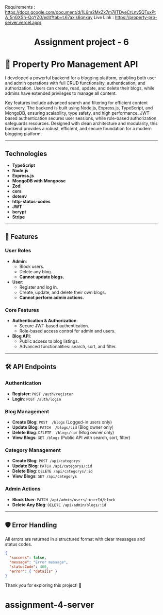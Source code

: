 Requirements : https://docs.google.com/document/d/1L6m2MxZx7m7ilTDyeCrLnv5QTuxPtA_5nGXSh-QqYZ0/edit?tab=t.67axls8qnxay
Live Link : https://property-pro-server.vercel.app/

<h1 align="center">
  Assignment  project - 6 
</h1>

# 📝 Property Pro Management API

I developed a powerful backend for a blogging platform, enabling both user and admin operations with full CRUD functionality, authentication, and authorization. Users can create, read, update, and delete their blogs, while admins have extended privileges to manage all content.

Key features include advanced search and filtering for efficient content discovery. The backend is built using Node.js, Express.js, TypeScript, and MongoDB, ensuring scalability, type safety, and high performance. JWT-based authentication secures user sessions, while role-based authorization safeguards resources. Designed with clean architecture and modularity, this backend provides a robust, efficient, and secure foundation for a modern blogging platform.

---

## Technologies

- **TypeScript**
- **Node.js**
- **Express.js**
- **MongoDB with Mongoose**
- **Zod**
- **cors**
- **dotenv**
- **http-status-codes**
- **JWT**
- **bcrypt**
- **Stripe**

---

## 🚀 Features

### User Roles

- **Admin**:
  - Block users.
  - Delete any blog.
  - **Cannot update blogs.**
- **User**:
  - Register and log in.
  - Create, update, and delete their own blogs.
  - **Cannot perform admin actions.**

### Core Features

- **Authentication & Authorization**:
  - Secure JWT-based authentication.
  - Role-based access control for admin and users.
- **Blog API**:
  - Public access to blog listings.
  - Advanced functionalities: search, sort, and filter.

---

## 🛠️ API Endpoints

### Authentication

- **Register**: `POST /auth/register`
- **Login**: `POST /auth/login`

### Blog Management

- **Create Blog**: `POST  /blogs` (Logged-in users only)
- **Update Blog**: `PATCH  /blogs/:id` (Blog owner only)
- **Delete Blog**: `DELETE  /blogs/:id` (Blog owner only)
- **View Blogs**: `GET /blogs` (Public API with search, sort, filter)

### Category Management

- **Create Blog**: `POST /api/categorys`
- **Update Blog**: `PATCH /api/categorys/:id`
- **Delete Blog**: `DELETE /api/categorys/:id`
- **View Blogs**: `GET /api/categorys`

### Admin Actions

- **Block User**: `PATCH /api/admin/users/:userId/block`
- **Delete Any Blog**: `DELETE /api/admin/blogs/:id`

---

## 🛡️ Error Handling

All errors are returned in a structured format with clear messages and status codes.

```json
{
  "success": false,
  "message": "Error message",
  "statusCode": 400,
  "error": { "details" }
}
```

Thank you for exploring this project! 🚀

# assignment-4-server
